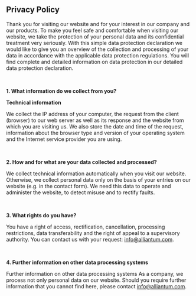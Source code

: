 ---
---

<h2>Privacy Policy</h2>

Thank you for visiting our website and for your interest in our company and our products. To make you feel safe and comfortable when visiting our website, we take the protection of your personal data and its confidential treatment very seriously. With this simple data protection declaration we would like to give you an overview of the collection and processing of your data in accordance with the applicable data protection regulations. You will find complete and detailed information on data protection in our detailed data protection declaration.

<br/>

**1. What information do we collect from you?**

**Technical information**

We collect the IP address of your computer, the request from the client (browser) to our web server as well as its response and the website from which you are visiting us. We also store the date and time of the request, information about the browser type and version of your operating system and the Internet service provider you are using.

<br/>

**2. How and for what are your data collected and processed?**

We collect technical information automatically when you visit our website. Otherwise, we collect personal data only on the basis of your entries on our website (e.g. in the contact form). We need this data to operate and administer the website, to detect misuse and to rectify faults.

<br/>

**3. What rights do you have?**

You have a right of access, rectification, cancellation, processing restrictions, data transferability and the right of appeal to a supervisory authority. You can contact us with your request: info@alliantum.com.

<br/>

**4. Further information on other data processing systems**

Further information on other data processing systems As a company, we process not only personal data on our website. Should you require further information that you cannot find here, please contact info@alliantum.com.

<br/>
<br/>
<br/>
